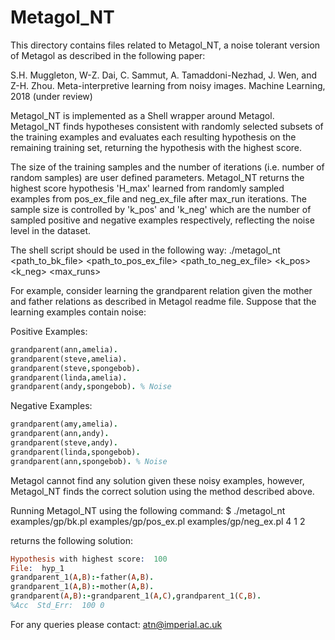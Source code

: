 # Metagol_NT
This directory contains files related to Metagol_NT, a noise tolerant version of Metagol as described in the following paper:

S.H. Muggleton, W-Z. Dai, C. Sammut, A. Tamaddoni-Nezhad, J. Wen, and Z-H. Zhou. Meta-interpretive learning from noisy images. Machine Learning, 2018 (under review)

Metagol_NT is implemented as a Shell wrapper around Metagol. Metagol_NT finds hypotheses consistent with randomly selected subsets of the training examples and evaluates each resulting hypothesis on the remaining training set, returning the hypothesis with the highest score.

The size of the training samples and the number of iterations (i.e. number of random samples) are user defined parameters. Metagol_NT returns the highest score hypothesis 'H_max' learned from randomly sampled examples from pos_ex_file and neg_ex_file after max_run iterations. The sample size is controlled by 'k_pos' and 'k_neg' which are the number of sampled positive and negative examples respectively, reflecting the noise level in the dataset.

The shell script should be used in the following way:
./metagol_nt <path_to_bk_file> <path_to_pos_ex_file> <path_to_neg_ex_file> <k_pos> <k_neg> <max_runs>

For example, consider learning the grandparent relation given the mother and father relations as described in Metagol readme file. Suppose that the learning examples contain noise:

Positive Examples:
```prolog
grandparent(ann,amelia).
grandparent(steve,amelia).
grandparent(steve,spongebob).
grandparent(linda,amelia).
grandparent(andy,spongebob). % Noise
```
Negative Examples:
```prolog
grandparent(amy,amelia).
grandparent(ann,andy).
grandparent(steve,andy).
grandparent(linda,spongebob).
grandparent(ann,spongebob). % Noise
```
Metagol cannot find any solution given these noisy examples, however, Metagol_NT finds the correct solution using the method described above.

Running Metagol_NT using the following command:
$ ./metagol_nt examples/gp/bk.pl examples/gp/pos_ex.pl examples/gp/neg_ex.pl 4 1 2

returns the following solution:

```prolog
Hypothesis with highest score:  100
File:  hyp_1
grandparent_1(A,B):-father(A,B).
grandparent_1(A,B):-mother(A,B).
grandparent(A,B):-grandparent_1(A,C),grandparent_1(C,B).
%Acc  Std_Err: 	100	0
```
For any queries please contact: atn@imperial.ac.uk
